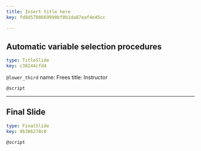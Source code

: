 ```yaml
---
title: Insert title here
key: fd8d5708669990bf0b1da87eaf4e45cc

---
```

## Automatic variable selection procedures

```yaml
type: TitleSlide
key: c38244cfd4
```





`@lower_third`
name: Frees
title: Instructor

`@script`




---
## Final Slide

```yaml
type: FinalSlide
key: 9b306278c0
```






`@script`



